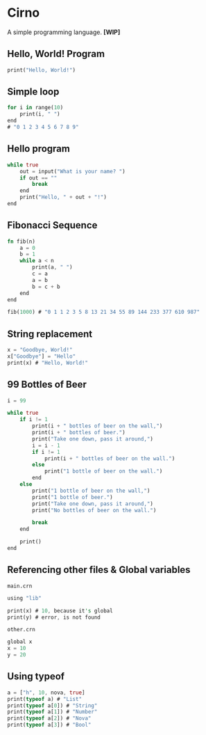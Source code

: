 # Cirno
A simple programming language. **[WIP]**

## Hello, World! Program
```rust
print("Hello, World!")
```

## Simple loop
```rust
for i in range(10)
	print(i, " ")
end
# "0 1 2 3 4 5 6 7 8 9"
```

## Hello program
```rust
while true
	out = input("What is your name? ")
	if out == ""
		break
	end
	print("Hello, " + out + "!")
end
```

## Fibonacci Sequence
```rust
fn fib(n)
	a = 0
	b = 1
	while a < n
		print(a, " ")
		c = a
		a = b
		b = c + b
	end
end

fib(1000) # "0 1 1 2 3 5 8 13 21 34 55 89 144 233 377 610 987"
```

## String replacement
```rust
x = "Goodbye, World!"
x["Goodbye"] = "Hello"
print(x) # "Hello, World!"
```

## 99 Bottles of Beer
```rust
i = 99

while true
	if i != 1
		print(i + " bottles of beer on the wall,")
		print(i + " bottles of beer.")
		print("Take one down, pass it around,")
		i = i - 1
		if i != 1
			print(i + " bottles of beer on the wall.")
		else
			print("1 bottle of beer on the wall.")
		end
	else
		print("1 bottle of beer on the wall,")
		print("1 bottle of beer.")
		print("Take one down, pass it around,")
		print("No bottles of beer on the wall.")

		break
	end

	print()
end
```

## Referencing other files & Global variables
`main.crn`
```rust
using "lib"

print(x) # 10, because it's global
print(y) # error, is not found
```
`other.crn`
```rust
global x
x = 10
y = 20
```

## Using typeof
```rust
a = ["h", 10, nova, true]
print(typeof a) # "List"
print(typeof a[0]) # "String"
print(typeof a[1]) # "Number"
print(typeof a[2]) # "Nova"
print(typeof a[3]) # "Bool"
```